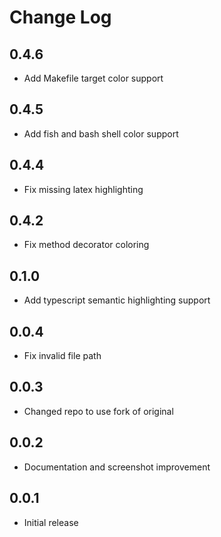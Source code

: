 # Change Log

## 0.4.6

- Add Makefile target color support

## 0.4.5

- Add fish and bash shell color support

## 0.4.4 

- Fix missing latex highlighting

## 0.4.2

- Fix method decorator coloring 

## 0.1.0

- Add typescript semantic highlighting support

## 0.0.4

- Fix invalid file path
  
## 0.0.3

- Changed repo to use fork of original
  
## 0.0.2

- Documentation and screenshot improvement

## 0.0.1

- Initial release

